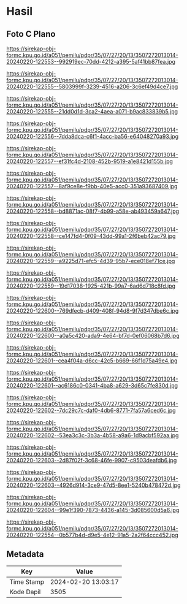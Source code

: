 # Hasil

## Foto C Plano

https://sirekap-obj-formc.kpu.go.id/a051/pemilu/pdpr/35/07/27/20/13/3507272013014-20240220-122553--992919ec-70dd-4212-a395-5af41bb87fea.jpg

https://sirekap-obj-formc.kpu.go.id/a051/pemilu/pdpr/35/07/27/20/13/3507272013014-20240220-122555--5803999f-3239-4516-a206-3c6ef49d4ce7.jpg

https://sirekap-obj-formc.kpu.go.id/a051/pemilu/pdpr/35/07/27/20/13/3507272013014-20240220-122555--21dd0d1d-3ca2-4aea-a071-b9ac833839b5.jpg

https://sirekap-obj-formc.kpu.go.id/a051/pemilu/pdpr/35/07/27/20/13/3507272013014-20240220-122556--7dda8dca-c6f1-4acc-ba56-e64048270a93.jpg

https://sirekap-obj-formc.kpu.go.id/a051/pemilu/pdpr/35/07/27/20/13/3507272013014-20240220-122557--ef31fc4d-2108-452b-9519-a1e8421d155b.jpg

https://sirekap-obj-formc.kpu.go.id/a051/pemilu/pdpr/35/07/27/20/13/3507272013014-20240220-122557--8af9ce8e-f9bb-40e5-acc0-351a93687409.jpg

https://sirekap-obj-formc.kpu.go.id/a051/pemilu/pdpr/35/07/27/20/13/3507272013014-20240220-122558--bd8871ac-08f7-4b99-a58e-ab493459a647.jpg

https://sirekap-obj-formc.kpu.go.id/a051/pemilu/pdpr/35/07/27/20/13/3507272013014-20240220-122558--ce147fd4-0f09-43dd-99a1-2f6beb42ac79.jpg

https://sirekap-obj-formc.kpu.go.id/a051/pemilu/pdpr/35/07/27/20/13/3507272013014-20240220-122559--a9225d71-efc5-4d39-95b7-ece018ef71ce.jpg

https://sirekap-obj-formc.kpu.go.id/a051/pemilu/pdpr/35/07/27/20/13/3507272013014-20240220-122559--19d17038-1925-421b-99a7-6ad6d718c8fd.jpg

https://sirekap-obj-formc.kpu.go.id/a051/pemilu/pdpr/35/07/27/20/13/3507272013014-20240220-122600--769dfecb-d409-408f-94d8-9f7d347dbe6c.jpg

https://sirekap-obj-formc.kpu.go.id/a051/pemilu/pdpr/35/07/27/20/13/3507272013014-20240220-122600--a0a5c420-ada9-4e64-bf7d-0ef06068b7d6.jpg

https://sirekap-obj-formc.kpu.go.id/a051/pemilu/pdpr/35/07/27/20/13/3507272013014-20240220-122601--cea4f04a-d6cc-42c5-b669-66f1d75a49e4.jpg

https://sirekap-obj-formc.kpu.go.id/a051/pemilu/pdpr/35/07/27/20/13/3507272013014-20240220-122601--ac6186c0-0341-4ba8-a629-3d65c7fe830d.jpg

https://sirekap-obj-formc.kpu.go.id/a051/pemilu/pdpr/35/07/27/20/13/3507272013014-20240220-122602--7dc29c7c-daf0-4db6-8771-7fa57a6ced6c.jpg

https://sirekap-obj-formc.kpu.go.id/a051/pemilu/pdpr/35/07/27/20/13/3507272013014-20240220-122602--53ea3c3c-3b3a-4b58-a9a6-1d9acbf592aa.jpg

https://sirekap-obj-formc.kpu.go.id/a051/pemilu/pdpr/35/07/27/20/13/3507272013014-20240220-122603--2d87f02f-3c68-46fe-9907-c9503deafdb6.jpg

https://sirekap-obj-formc.kpu.go.id/a051/pemilu/pdpr/35/07/27/20/13/3507272013014-20240220-122603--4926d914-3ce9-47d5-8ee1-5240b478472d.jpg

https://sirekap-obj-formc.kpu.go.id/a051/pemilu/pdpr/35/07/27/20/13/3507272013014-20240220-122604--99e1f390-7873-4436-a145-3d085600d5a6.jpg

https://sirekap-obj-formc.kpu.go.id/a051/pemilu/pdpr/35/07/27/20/13/3507272013014-20240220-122554--0b577b4d-d9e5-4e12-91a5-2a2f64ccc452.jpg


## Metadata

| Key        | Value               |
| ---------- | ------------------- |
| Time Stamp | 2024-02-20 13:03:17 |
| Kode Dapil | 3505                |



